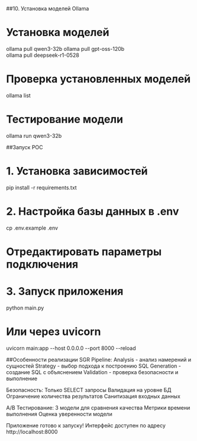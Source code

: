 ##10. Установка моделей Ollama
# Установка моделей
ollama pull qwen3-32b
ollama pull gpt-oss-120b  
ollama pull deepseek-r1-0528

# Проверка установленных моделей
ollama list

# Тестирование модели
ollama run qwen3-32b

##Запуск POC
# 1. Установка зависимостей
pip install -r requirements.txt

# 2. Настройка базы данных в .env
cp .env.example .env
# Отредактировать параметры подключения

# 3. Запуск приложения
python main.py

# Или через uvicorn
uvicorn main:app --host 0.0.0.0 --port 8000 --reload

##Особенности реализации
SGR Pipeline:
Analysis - анализ намерений и сущностей
Strategy - выбор подхода к построению SQL
Generation - создание SQL с объяснением
Validation - проверка безопасности и выполнение

Безопасность:
Только SELECT запросы
Валидация на уровне БД
Ограничение количества результатов
Санитизация входных данных

A/B Тестирование:
3 модели для сравнения качества
Метрики времени выполнения
Оценка уверенности модели

Приложение готово к запуску! Интерфейс доступен по адресу http://localhost:8000